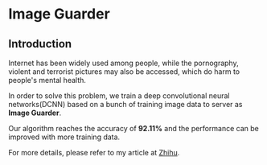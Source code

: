 # Image Guarder

## Introduction
Internet has been widely used among people, while the pornography, violent and terrorist pictures may also be accessed, which do harm to people's mental health.

In order to solve this problem, we train a deep convolutional neural networks(DCNN) based on a bunch of training image data to server as **Image Guarder**.

Our algorithm reaches the accuracy of **92.11%** and the performance can be improved with more training data.

For more details, please refer to my article at [Zhihu](https://zhuanlan.zhihu.com/p/29016317).